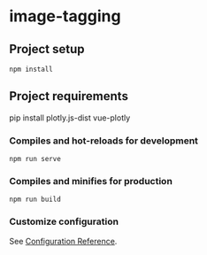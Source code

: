 # image-tagging

## Project setup
```
npm install
```

## Project requirements
pip install plotly.js-dist vue-plotly

### Compiles and hot-reloads for development
```
npm run serve
```

### Compiles and minifies for production
```
npm run build
```

### Customize configuration
See [Configuration Reference](https://cli.vuejs.org/config/).
